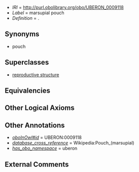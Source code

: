  * *IRI* = http://purl.obolibrary.org/obo/UBERON_0009118
 * *Label* = marsupial pouch
 * *Definition* = .

## Synonyms

 * pouch

## Superclasses

 * [reproductive structure](../../UBERON/56/UBERON_0005156.md)

## Equivalencies


## Other Logical Axioms


## Other Annotations

 * *[oboInOwl#id](../../id/oboInOwl#id.md)* = UBERON:0009118
 * *[database_cross_reference](../../ef/oboInOwl#hasDbXref.md)* = Wikipedia:Pouch_(marsupial)
 * *[has_obo_namespace](../../ce/oboInOwl#hasOBONamespace.md)* = uberon

## External Comments

